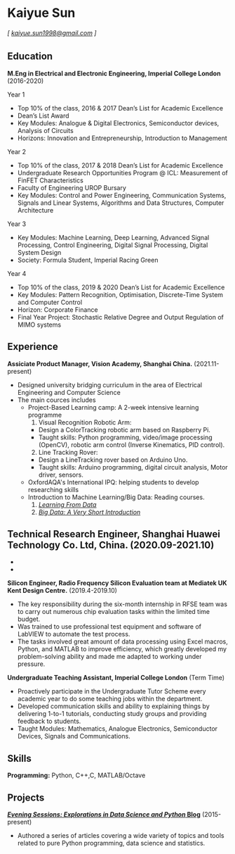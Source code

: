 # Kaiyue Sun


###### [ kaiyue.sun1998@gmail.com ]


## Education

**M.Eng in Electrical and Electronic Engineering, Imperial College London** (2016-2020)

Year 1
- Top 10% of the class, 2016 & 2017 Dean’s List for Academic Excellence
- Dean’s List Award
- Key Modules: Analogue & Digital Electronics, Semiconductor devices, Analysis of Circuits
- Horizons: Innovation and Entrepreneurship, Introduction to Management

Year 2
- Top 10% of the class, 2017 & 2018 Dean’s List for Academic Excellence
- Undergraduate Research Opportunities Program @ ICL: Measurement of FinFET Characteristics
- Faculty of Engineering UROP Bursary 
- Key Modules: Control and Power Engineering, Communication Systems, Signals and Linear Systems, Algorithms and Data Structures, Computer Architecture

Year 3
- Key Modules: Machine Learning, Deep Learning, Advanced Signal Processing, Control Engineering, Digital Signal Processing, Digital System Design
- Society: Formula Student, Imperial Racing Green

Year 4
- Top 10% of the class, 2019 & 2020 Dean’s List for Academic Excellence
- Key Modules: Pattern Recognition, Optimisation, Discrete-Time System and Computer Control
- Horizon: Corporate Finance
- Final Year Project: Stochastic Relative Degree and Output Regulation of MIMO systems


Experience
---------
**Assiciate Product Manager, Vision Academy, Shanghai China.** (2021.11-present)

- Designed university bridging curriculum in the area of Electrical Engineering and Computer Science 
- The main cources includes
  - Project-Based Learning camp: A 2-week intensive learning programme
    1. Visual Recognition Robotic Arm: 
      - Design a ColorTracking robotic arm based on Raspberry Pi. 
      - Taught skills: Python programming, video/image processing (OpenCV), robotic arm control (Inverse Kinematics, PID control). 
    2. Line Tracking Rover: 
      - Design a LineTracking rover based on Arduino Uno. 
      - Taught skills: Arduino programming, digital circuit analysis, Motor driver, sensors.
  - OxfordAQA's International IPQ: helping students to develop researching skills
  - Introduction to Machine Learning/Big Data: Reading courses. 
    1. [_Learning From Data_](https://work.caltech.edu/textbook.html)
    2. [_Big Data: A Very Short Introduction_](https://www.amazon.com/Big-Data-Short-Introduction-Introductions/dp/0198779577)


**Technical Research Engineer, Shanghai Huawei Technology Co. Ltd, China.** (2020.09-2021.10)
-
-
-

**Silicon Engineer, Radio Frequency Silicon Evaluation team at Mediatek UK Kent Design Centre.** (2019.4-2019.10)

- The key responsibility during the six-month internship in RFSE team was to carry out numerous chip evaluation tasks within the limited time budget. 
- Was trained to use professional test equipment and software of LabVIEW to automate the test process. 
- The tasks involved great amount of data processing using Excel macros, Python, and MATLAB to improve efficiency, which greatly developed my problem-solving ability and made me adapted to working under pressure.

**Undergraduate Teaching Assistant, Imperial College London** (Term Time)

- Proactively participate in the Undergraduate Tutor Scheme every academic year to do some teaching jobs within the department. 
- Developed communication skills and ability to explaining things by delivering 1-to-1 tutorials, conducting study groups and providing feedback to students. 
- Taught Modules: Mathematics, Analogue Electronics, Semiconductor Devices, Signals and Communications.

Skills
------
**Programming:** Python, C++,C, MATLAB/Octave

Projects
--------
**[*Evening Sessions: Explorations in Data Science and Python* Blog](http://sdsawtelle.github.io/blog/output/index.html)** (2015-present)

- Authored a series of articles covering a wide variety of topics and tools related to pure Python programming, data science and statistics.  
